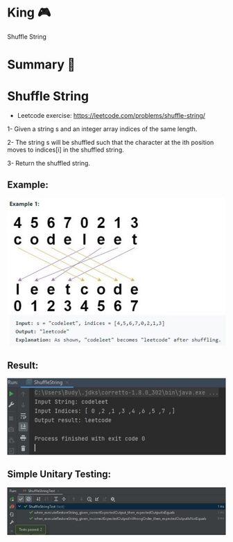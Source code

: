 # King 🎮
Shuffle String

# Summary 🤔
# Shuffle String
* Leetcode exercise: https://leetcode.com/problems/shuffle-string/

1- Given a string s and an integer array indices of the same length.

2- The string s will be shuffled such that the character at the ith position moves to indices[i] in the shuffled string.

3- Return the shuffled string.

## Example:
![ExampleShuffle](img/ExampleShuffle.JPG)


## Result:

![ExampleShuffle](img/Result.JPG)

## Simple Unitary Testing:

![ExampleShuffle](img/UnitaryTesting.JPG)